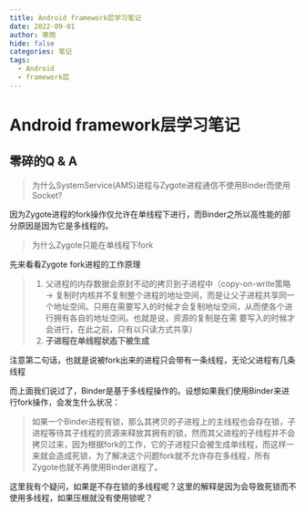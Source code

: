```yaml
---
title: Android framework层学习笔记
date: 2022-09-01
author: 寒雨
hide: false
categories: 笔记
tags:
  - Android
  - framework层
---
```


# Android framework层学习笔记

## 零碎的Q & A

> 为什么SystemService(AMS)进程与Zygote进程通信不使用Binder而使用Socket?

因为Zygote进程的fork操作仅允许在单线程下进行，而Binder之所以高性能的部分原因是因为它是多线程的。

> 为什么Zygote只能在单线程下fork

先来看看Zygote fork进程的工作原理

> 1. 父进程的内存数据会原封不动的拷贝到子进程中（copy-on-write策略 -> 复制时内核并不复制整个进程的地址空间，而是让父子进程共享同一个地址空间。只用在需要写入的时候才会复制地址空间，从而使各个进行拥有各自的地址空间。也就是说，资源的复制是在需 要写入的时候才会进行，在此之前，只有以只读方式共享）
> 2. **子进程在单线程状态下被生成**

注意第二句话，也就是说被fork出来的进程只会带有一条线程，无论父进程有几条线程

而上面我们说过了，Binder是基于多线程操作的。设想如果我们使用Binder来进行fork操作，会发生什么状况：

> 如果一个Binder进程有锁，那么其拷贝的子进程上的主线程也会存在锁，子进程等待其子线程的资源来释放其拥有的锁，然而其父进程的子线程并不会拷贝过来，因为根据fork的工作，它的子进程只会被生成单线程，而这样一来就会造成死锁，为了解决这个问题fork就不允许存在多线程，所有Zygote也就不再使用Binder进程了。

这里我有个疑问，如果是不存在锁的多线程呢？这里的解释是因为会导致死锁而不使用多线程，如果压根就没有使用锁呢？
